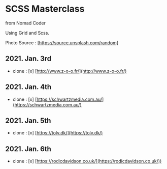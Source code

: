 # SCSS Masterclass

from Nomad Coder

Using Grid and Scss.

Photo Source : [https://source.unsplash.com/random]

## 2021. Jan. 3rd

- clone : [x] [http://www.z-o-o.fr/](http://www.z-o-o.fr/)

## 2021. Jan. 4th

- clone : [x] [https://schwartzmedia.com.au/](https://schwartzmedia.com.au/)

## 2021. Jan. 5th

- clone : [x] [https://tolv.dk/](https://tolv.dk/)

## 2021. Jan. 6th

- clone : [x] [https://rodicdavidson.co.uk/](https://rodicdavidson.co.uk/))
